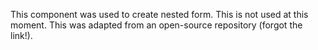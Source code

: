 This component was used to create nested form. This is not used at this moment.  This was adapted from an open-source repository (forgot the link!).
